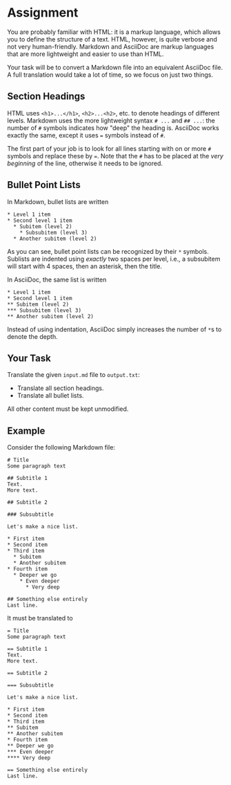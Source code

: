 # Assignment

You are probably familiar with HTML: it is a markup language, which allows you to define the structure of a text.
HTML, however, is quite verbose and not very human-friendly.
Markdown and AsciiDoc are markup languages that are more lightweight and easier to use than HTML.

Your task will be to convert a Markdown file into an equivalent AsciiDoc file.
A full translation would take a lot of time, so we focus on just two things.

## Section Headings

HTML uses `<h1>...</h1>`, `<h2>...<h2>`, etc. to denote headings of different levels.
Markdown uses the more lightweight syntax `# ...` and `## ...`: the number of `#` symbols indicates how "deep" the heading is.
AsciiDoc works exactly the same, except it uses `=` symbols instead of `#`.

The first part of your job is to look for all lines starting with on or more `#` symbols and replace these by `=`.
Note that the `#` has to be placed at the _very beginning_ of the line, otherwise it needs to be ignored.

## Bullet Point Lists

In Markdown, bullet lists are written

```text
* Level 1 item
* Second level 1 item
  * Subitem (level 2)
    * Subsubitem (level 3)
  * Another subitem (level 2)
```

As you can see, bullet point lists can be recognized by their `*` symbols.
Sublists are indented using _exactly_ two spaces per level, i.e., a subsubitem will start with 4 spaces, then an asterisk, then the title.

In AsciiDoc, the same list is written

```text
* Level 1 item
* Second level 1 item
** Subitem (level 2)
*** Subsubitem (level 3)
** Another subitem (level 2)
```

Instead of using indentation, AsciiDoc simply increases the number of `*`s to denote the depth.

## Your Task

Translate the given `input.md` file to `output.txt`:

* Translate all section headings.
* Translate all bullet lists.

All other content must be kept unmodified.

## Example

Consider the following Markdown file:

```text
# Title
Some paragraph text

## Subtitle 1
Text.
More text.

## Subtitle 2

### Subsubtitle

Let's make a nice list.

* First item
* Second item
* Third item
  * Subitem
  * Another subitem
* Fourth item
  * Deeper we go
    * Even deeper
      * Very deep

## Something else entirely
Last line.
```

It must be translated to

```text
= Title
Some paragraph text

== Subtitle 1
Text.
More text.

== Subtitle 2

=== Subsubtitle

Let's make a nice list.

* First item
* Second item
* Third item
** Subitem
** Another subitem
* Fourth item
** Deeper we go
*** Even deeper
**** Very deep

== Something else entirely
Last line.
```


